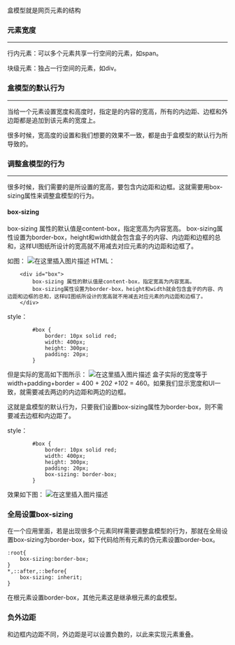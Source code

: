 
<!--
 * @Author: yongyuan253015@gmail.com
 * @Date: 2021-07-04 17:11:27
 * @LastEditors: Please set LastEditors
 * @LastEditTime: 2021-10-04 18:37:08
 * @Description: 文件描述
-->
盒模型就是网页元素的结构

### 元素宽度

---

行内元素：可以多个元素共享一行空间的元素，如span。

块级元素：独占一行空间的元素，如div。

### 盒模型的默认行为

---

当给一个元素设置宽度和高度时，指定是的内容的宽高，所有的内边距、边框和外边距都是追加到该元素的宽度上。

很多时候，宽高度的设置和我们想要的效果不一致，都是由于盒模型的默认行为所导致的。

### 调整盒模型的行为

---

很多时候，我们需要的是所设置的宽高，要包含内边距和边框。这就需要用box-sizing属性来调整盒模型的行为。

#### box-sizing

box-sizing 属性的默认值是content-box，指定宽高为内容宽高。
box-sizing属性设置为border-box，height和width就会包含盒子的内容、内边距和边框的总和，这样UI图纸所设计的宽高就不用减去对应元素的内边距和边框了。

如图：
![在这里插入图片描述](https://img-blog.csdnimg.cn/4fad23c4d4e44c6bad682f89199494ef.png?x-oss-process=image/watermark,type_ZHJvaWRzYW5zZmFsbGJhY2s,shadow_50,text_Q1NETiBA6K-75b-D5oKm,size_19,color_FFFFFF,t_70,g_se,x_16)
HTML：
```
    <div id="box">
        box-sizing 属性的默认值是content-box，指定宽高为内容宽高。
        box-sizing属性设置为border-box，height和width就会包含盒子的内容、内边距和边框的总和，这样UI图纸所设计的宽高就不用减去对应元素的内边距和边框了。
    </div>
```
style：
```
        #box {
            border: 10px solid red;
            width: 400px;
            height: 300px;
            padding: 20px;
        }
```
但是实际的宽高如下图所示：
![在这里插入图片描述](https://img-blog.csdnimg.cn/c1c5974b8cf448fd8d4a26d8664c2d5c.png?x-oss-process=image/watermark,type_ZHJvaWRzYW5zZmFsbGJhY2s,shadow_50,text_Q1NETiBA6K-75b-D5oKm,size_19,color_FFFFFF,t_70,g_se,x_16)
盒子实际的宽度等于width+padding+border = 400 + 20*2 +10*2 = 460。如果我们显示宽度和UI一致，就需要减去两边的内边距和两边的边框。

这就是盒模型的默认行为，只要我们设置box-sizing属性为border-box，则不需要减去边框和内边距了。

style：
```
        #box {
            border: 10px solid red;
            width: 400px;
            height: 300px;
            padding: 20px;
            box-sizing: border-box;
        }
```
效果如下图：
![在这里插入图片描述](https://img-blog.csdnimg.cn/ba72f9e15aed47969907f99ad1b00216.png?x-oss-process=image/watermark,type_ZHJvaWRzYW5zZmFsbGJhY2s,shadow_50,text_Q1NETiBA6K-75b-D5oKm,size_18,color_FFFFFF,t_70,g_se,x_16)


### 全局设置box-sizing
在一个应用里面，若是出现很多个元素同样需要调整盒模型的行为，那就在全局设置box-sizing为border-box，如下代码给所有元素的伪元素设置border-box。
```
:root{
    box-sizing:border-box;
}
*,::after,::before{
    box-sizing: inherit;
}
```
在根元素设置border-box，其他元素这是继承根元素的盒模型。


### 负外边距
和边框内边距不同，外边距是可以设置负数的，以此来实现元素重叠。
